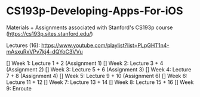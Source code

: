 # CS193p-Developing-Apps-For-iOS
Materials + Assignments associated with Stanford's CS193p course (https://cs193p.sites.stanford.edu/)

Lectures (16): https://www.youtube.com/playlist?list=PLpGHT1n4-mAsxuRxVPv7kj4-dQYoC3VVu

[] Week 1: Lecture 1 + 2 (Assignment 1)
[] Week 2: Lecture 3 + 4 (Assignment 2)
[] Week 3: Lecture 5 + 6 (Assignment 3)
[] Week 4: Lecture 7 + 8 (Assignment 4)
[] Week 5: Lecture 9 + 10 (Assignment 6)
[] Week 6: Lecture 11 + 12 
[] Week 7: Lecture 13 + 14 
[] Week 8: Lecture 15 + 16 
[] Week 9: Enroute
